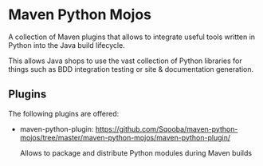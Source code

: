 # Maven Python Mojos

A collection of Maven plugins that allows to integrate useful tools written in Python
into the Java build lifecycle.

This allows Java shops to use the vast collection of Python libraries for things such as BDD integration testing
or site & documentation generation.

## Plugins

The following plugins are offered:
	
* maven-python-plugin: https://github.com/Sqooba/maven-python-mojos/tree/master/maven-python-mojos/maven-python-plugin/

	Allows to package and distribute Python modules during Maven builds


